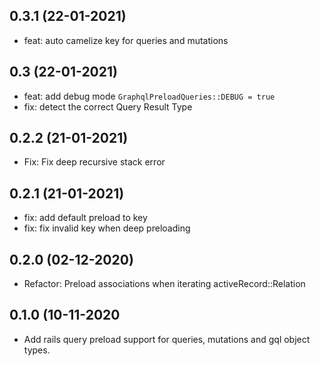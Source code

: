 ## 0.3.1 (22-01-2021)
- feat: auto camelize key for queries and mutations

## 0.3 (22-01-2021)
- feat: add debug mode
    ```GraphqlPreloadQueries::DEBUG = true```
- fix: detect the correct Query Result Type

## 0.2.2 (21-01-2021)
- Fix: Fix deep recursive stack error

## 0.2.1 (21-01-2021)
- fix: add default preload to key
- fix: fix invalid key when deep preloading

## 0.2.0 (02-12-2020)
- Refactor: Preload associations when iterating activeRecord::Relation

## 0.1.0 (10-11-2020
- Add rails query preload support for queries, mutations and gql object types. 
